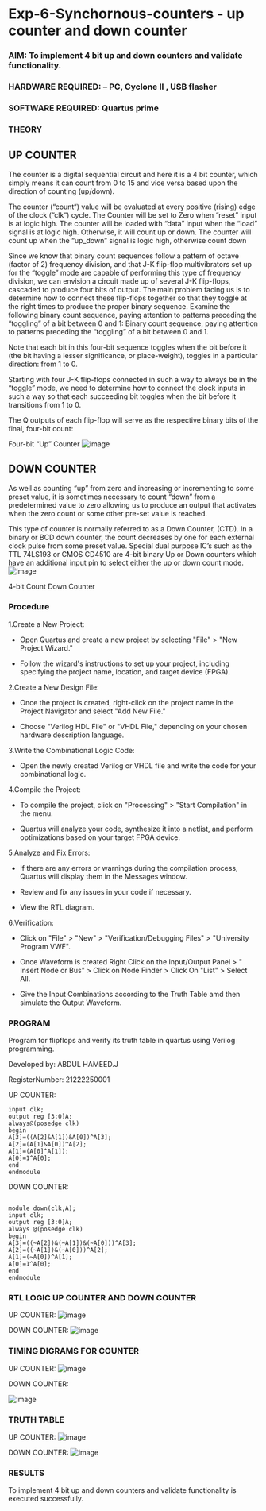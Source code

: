 # Exp-6-Synchornous-counters - up counter and down counter 
### AIM: To implement 4 bit up and down counters and validate  functionality.
### HARDWARE REQUIRED:  – PC, Cyclone II , USB flasher
### SOFTWARE REQUIRED:   Quartus prime
### THEORY 

## UP COUNTER 
The counter is a digital sequential circuit and here it is a 4 bit counter, which simply means it can count from 0 to 15 and vice versa based upon the direction of counting (up/down). 

The counter (“count“) value will be evaluated at every positive (rising) edge of the clock (“clk“) cycle.
The Counter will be set to Zero when “reset” input is at logic high.
The counter will be loaded with “data” input when the “load” signal is at logic high. Otherwise, it will count up or down.
The counter will count up when the “up_down” signal is logic high, otherwise count down

Since we know that binary count sequences follow a pattern of octave (factor of 2) frequency division, and that J-K flip-flop multivibrators set up for the “toggle” mode are capable of performing this type of frequency division, we can envision a circuit made up of several J-K flip-flops, cascaded to produce four bits of output.
The main problem facing us is to determine how to connect these flip-flops together so that they toggle at the right times to produce the proper binary sequence.
Examine the following binary count sequence, paying attention to patterns preceding the “toggling” of a bit between 0 and 1:
Binary count sequence, paying attention to patterns preceding the “toggling” of a bit between 0 and 1.

Note that each bit in this four-bit sequence toggles when the bit before it (the bit having a lesser significance, or place-weight), toggles in a particular direction: from 1 to 0.



 
 

Starting with four J-K flip-flops connected in such a way to always be in the “toggle” mode, we need to determine how to connect the clock inputs in such a way so that each succeeding bit toggles when the bit before it transitions from 1 to 0.

The Q outputs of each flip-flop will serve as the respective binary bits of the final, four-bit count:

 
 

Four-bit “Up” Counter
![image](https://user-images.githubusercontent.com/36288975/169644758-b2f4339d-9532-40c5-af40-8f4f8c942e2c.png)



## DOWN COUNTER 

As well as counting “up” from zero and increasing or incrementing to some preset value, it is sometimes necessary to count “down” from a predetermined value to zero allowing us to produce an output that activates when the zero count or some other pre-set value is reached.

This type of counter is normally referred to as a Down Counter, (CTD). In a binary or BCD down counter, the count decreases by one for each external clock pulse from some preset value. Special dual purpose IC’s such as the TTL 74LS193 or CMOS CD4510 are 4-bit binary Up or Down counters which have an additional input pin to select either the up or down count mode.
![image](https://user-images.githubusercontent.com/36288975/169644844-1a14e123-7228-4ed8-81a9-eb937dff4ac8.png)


4-bit Count Down Counter
### Procedure
1.Create a New Project:

* Open Quartus and create a new project by selecting "File" > "New Project Wizard."
 
* Follow the wizard's instructions to set up your project, including specifying the project name, location, and target device (FPGA).
 
2.Create a New Design File:

* Once the project is created, right-click on the project name in the Project Navigator and select "Add New File."

* Choose "Verilog HDL File" or "VHDL File," depending on your chosen hardware description language.

3.Write the Combinational Logic Code:

* Open the newly created Verilog or VHDL file and write the code for your combinational logic.

4.Compile the Project:

* To compile the project, click on "Processing" > "Start Compilation" in the menu.
  
* Quartus will analyze your code, synthesize it into a netlist, and perform optimizations based on your target FPGA device.
  
5.Analyze and Fix Errors:

* If there are any errors or warnings during the compilation process, Quartus will display them in the Messages window.
  
* Review and fix any issues in your code if necessary.
  
* View the RTL diagram.
  
6.Verification:

* Click on "File" > "New" > "Verification/Debugging Files" > "University Program VWF".
  
* Once Waveform is created Right Click on the Input/Output Panel > " Insert Node or Bus" > Click on Node Finder > Click On "List" > Select All.
  
* Give the Input Combinations according to the Truth Table amd then simulate the Output Waveform.
 



### PROGRAM 

Program for flipflops  and verify its truth table in quartus using Verilog programming.

Developed by: ABDUL HAMEED.J

RegisterNumber:  21222250001

UP COUNTER:
```module up(clk,A);
input clk;
output reg [3:0]A;
always@(posedge clk)
begin
A[3]=((A[2]&A[1])&A[0])^A[3];
A[2]=(A[1]&A[0])^A[2];
A[1]=(A[0]^A[1]);
A[0]=1^A[0];
end
endmodule
```
DOWN COUNTER:
```

module down(clk,A);
input clk;
output reg [3:0]A;
always @(posedge clk)
begin
A[3]=((~A[2])&(~A[1])&(~A[0]))^A[3];
A[2]=((~A[1])&(~A[0]))^A[2];
A[1]=(~A[0])^A[1];
A[0]=1^A[0];
end
endmodule
```






### RTL LOGIC UP COUNTER AND DOWN COUNTER  

UP COUNTER:
![image](https://github.com/lovelydevil36/Exp-7-Synchornous-counters-/assets/123564624/a050a810-5fc5-4afb-a650-5d422c2e3601)


DOWN COUNTER:
![image](https://github.com/lovelydevil36/Exp-7-Synchornous-counters-/assets/123564624/4ee73fe7-7704-4abc-9e08-f39a88354056)








### TIMING DIGRAMS FOR COUNTER  

UP COUNTER:
![image](https://github.com/lovelydevil36/Exp-7-Synchornous-counters-/assets/123564624/f42fb0c6-d221-425c-8966-ce12c9cbd904)


DOWN COUNTER:

![image](https://github.com/lovelydevil36/Exp-7-Synchornous-counters-/assets/123564624/93f29248-b41c-4461-a5c1-1cab68335b78)



### TRUTH TABLE 

UP COUNTER:
![image](https://github.com/lovelydevil36/Exp-7-Synchornous-counters-/assets/123564624/97d8e43e-3b65-495d-b217-5c0e861434fb)


DOWN COUNTER:
![image](https://github.com/lovelydevil36/Exp-7-Synchornous-counters-/assets/123564624/291b93f8-0e4a-4a69-b1b5-0010f10dc5f2)





### RESULTS 
To implement 4 bit up and down counters and validate functionality is executed successfully.

